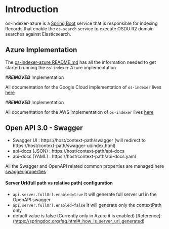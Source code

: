 # Introduction 

os-indexer-azure is a [Spring Boot](https://spring.io/projects/spring-boot) service that is responsible for indexing Records that enable the `os-search` service to execute OSDU R2 domain searches against Elasticsearch.

## Azure Implementation

The [os-indexer-azure README.md](./provider/indexer-azure/README.md) has all the information needed to get started
running the `os-indexer` Azure implementation

#***REMOVED*** Implementation

All documentation for the Google Cloud implementation of `os-indexer` lives [here](./provider/indexer-gc/README.md)

#***REMOVED*** Implementation

All documentation for the AWS implementation of `os-indexer` lives [here](./provider/indexer-aws/README.md)

## Open API 3.0 - Swagger
- Swagger UI : https://host/context-path/swagger (will redirect to https://host/context-path/swagger-ui/index.html)
- api-docs (JSON) : https://host/context-path/api-docs
- api-docs (YAML) : https://host/context-path/api-docs.yaml

All the Swagger and OpenAPI related common properties are managed here [swagger.properties](./indexer-core/src/main/resources/swagger.properties)

#### Server Url(full path vs relative path) configuration
- `api.server.fullUrl.enabled=true` It will generate full server url in the OpenAPI swagger
- `api.server.fullUrl.enabled=false` It will generate only the contextPath only
- default value is false (Currently only in Azure it is enabled)
[Reference]:(https://springdoc.org/faq.html#_how_is_server_url_generated) 
